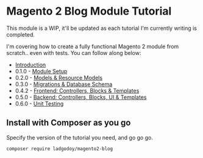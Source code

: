# Magento 2 Blog Module Tutorial

This module is a WIP, it'll be updated as each tutorial I'm currently writing is completed.

I'm covering how to create a fully functional Magento 2 module from scratch.. even with tests. You can follow along below:

- [Introduction](https://www.ladgodoy.io/magento2/module-from-scratch-introduction/)
- 0.1.0 - [Module Setup](https://www.ladgodoy.io/magento2/module-from-scratch-module-part-1-setup/)
- 0.2.0 - [Models & Resource Models](https://www.ladgodoy.io/magento2/module-from-scratch-module-part-2-models/)
- 0.3.0 - [Migrations & Database Schema](http://www.ladgodoy.io/magento2/module-from-scratch-part-3-database-tables/)
- 0.4.2 - [Frontend: Controllers, Blocks & Templates](https://www.ladgodoy.io/magento2/module-from-scratch-part-4-the-frontend/)
- 0.5.0 - [Backend: Controllers, Blocks, UI & Templates](https://www.ladgodoy.io/magento2/module-from-scratch-part-5-adminhtml/)
- 0.6.0 - [Unit Testing](https://www.ladgodoy.io/magento2/module-from-scratch-part-6-unit-testing/)


## Install with Composer as you go

Specify the version of the tutorial you need, and go go go.

    composer require ladgodoy/magento2-blog
